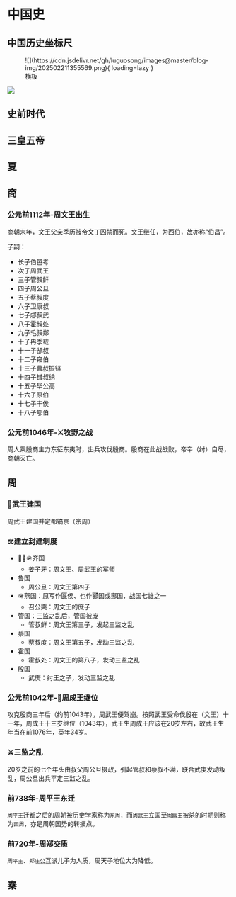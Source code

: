 # 中国史

## 中国历史坐标尺

<figure markdown="span">
  ![](https://cdn.jsdelivr.net/gh/luguosong/images@master/blog-img/202502211355569.png){ loading=lazy }
  <figcaption>横板</figcaption>
</figure>

<img style="max-height: none;max-width: 80%" src="https://cdn.jsdelivr.net/gh/luguosong/images@master/blog-img/202502211354837.png">

## 史前时代

## 三皇五帝

## 夏

## 商

### 公元前1112年-周文王出生

商朝末年，文王父亲季历被帝文丁囚禁而死。文王继任，为西伯，故亦称“伯昌”。

子嗣：

- 长子伯邑考
- 次子周武王
- 三子管叔鲜
- 四子周公旦
- 五子蔡叔度
- 六子卫康叔
- 七子郕叔武
- 八子霍叔处
- 九子毛叔郑
- 十子冉季载
- 十一子郜叔
- 十二子雍伯
- 十三子曹叔振铎
- 十四子错叔绣
- 十五子毕公高
- 十六子原伯
- 十七子丰侯
- 十八子郇伯

### 公元前1046年-⚔️牧野之战

周人乘殷商主力东征东夷时，出兵攻伐殷商。殷商在此战战败，帝辛（纣）自尽，商朝灭亡。

## 周

### 👑武王建国

周武王建国并定都镐京（宗周）

### ⚖️建立封建制度

- 👍🏻🪖齐国
    - 姜子牙：周文王、周武王的军师
- 鲁国
    - 周公旦：周文王第四子
- 🪖燕国：原写作匽侯、也作郾国或酀国，战国七雄之一
    - 召公奭：周文王的庶子
- 管国：三监之乱后，管国被废
    - 管叔鲜：周文王第三子，发起三监之乱
- 蔡国
    - 蔡叔度：周文王第五子，发动三监之乱
- 霍国
    - 霍叔处：周文王的第八子，发动三监之乱
- 殷国
	- 武庚：纣王之子，发动三监之乱

### 公元前1042年-👑周成王继位

攻克殷商三年后（约前1043年），周武王便驾崩。按照武王受命伐殷在（文王）十一年，周成王十三岁继位（1043年），武王生周成王应该在20岁左右，故武王生年当在前1076年，英年34岁。

### ⚔️三监之乱

20岁之前的七个年头由叔父周公旦摄政，引起管叔和蔡叔不满，联合武庚发动叛乱，周公旦出兵平定三监之乱。

### 前738年-周平王东迁

`周平王`迁都之后的周朝被历史学家称为`东周`，而`周武王`立国至`周幽王`被杀的时期则称为`西周`，亦是周朝国势的转捩点。

### 前720年-周郑交质

`周平王`、`郑庄公`互派儿子为人质，周天子地位大为降低。

## 秦
